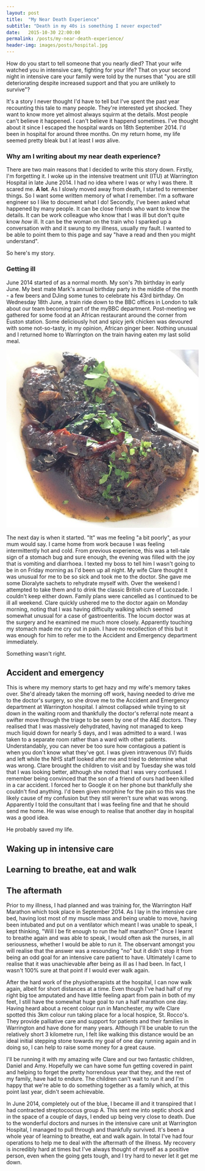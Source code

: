```yaml
---
layout: post
title:  "My Near Death Experience"
subtitle: "Death in my 40s is something I never expected"
date:   2015-10-30 22:00:00
permalink: /posts/my-near-death-experience/
header-img: images/posts/hospital.jpg
---
```


How do you start to tell someone that you nearly died? That your wife watched you in intensive care, fighting for your life? That on your second night in intensive care your family were told by the nurses that "you are still deteriorating despite increased support and that you are unlikely to survive"?

It's a story I never thought I'd have to tell but I've spent the past year recounting this tale to many people. They're interested yet shocked. They want to know more yet almost always squirm at the details. Most people can't believe it happened. I can't believe it happend sometimes. I've thought about it since I escaped the hospital wards on 18th September 2014. I'd been in hospital for around three months. On my return home, my life seemed pretty bleak but I at least I _was_ alive.

### Why am I writing about my near death experience?
There are two main reasons that I decided to write this story down. Firstly, I'm forgetting it. I woke up in the intensive treatment unit (ITU) at Warrington Hospital in late June 2014. I had no idea where I was or why I was there. It scared me. **A lot**. As I slowly moved away from death, I started to remember things. So I want some written memory of what I remember. I'm a software engineer so I like to document what I do! Secondly, I've been asked what happened by many people. It can be close friends who want to know the details. It can be work colleague who know that I was ill but don't quite know _how_ ill. It can be the woman on the train who I sparked up a conversation with and it swung to my illness, usually my fault. I wanted to be able to point them to this page and say "have a read and then you might understand".

So here's my story.

### Getting ill

June 2014 started of as a normal month. My son's 7th birthday in early June. My best mate Mark's annual birthday party in the middle of the month - a few beers and DJing some tunes to celebrate his 43rd birthday. On Wednesday 18th June, a train ride down to the BBC offices in London to talk about our team becoming part of the myBBC department. Post-meeting we gathered for some food at an African restaurant around the corner from Euston station. Some deliciously hot and spicy jerk chicken was devoured with some not-so-tasty, in my opinion, African ginger beer. Nothing unusual and I returned home to Warrington on the train having eaten my last solid meal.

![Jerk Chicken](/images/posts/jerk-chicken.jpg "Jerk Chicken - My Last Meal!")

The next day is when it started. "It" was me feeling "a bit poorly", as your mum would say. I came home from work because I was feeling intermittently hot and cold. From previous experience, this was a tell-tale sign of a stomach bug and sure enough, the evening was filled with the joy that is vomiting and diarrhoea. I texted my boss to tell him I wasn't going to be in on Friday morning as I'd been up all night. My wife Clare thought it was unusual for me to be so sick and took me to the doctor. She gave me some Dioralyte sachets to rehydrate myself with. Over the weekend I attempted to take them and to drink the classic British cure of Lucozade. I couldn't keep either down. Family plans were cancelled as I continued to be ill all weekend. Clare quickly ushered me to the doctor again on Monday morning, noting that I was having difficulty walking which seemed somewhat unusual for a case of gastroenteritis. The locum doctor was at the surgery and he examined me much more closely. Apparently touching my stomach made me cry out in pain. I have no recollection of this but it was enough for him to refer me to the Accident and Emergency department immediately.

Something wasn't right.

## Accident and emergency

This is where my memory starts to get hazy and my wife's memory takes over. She'd already taken the morning off work, having needed to drive me to the doctor's surgery, so she drove me to the Accident and Emergency department at Warrington hospital. I almost collapsed while trying to sit down in the waiting room and thankfully the doctor's referral note meant a swifter move through the triage to be seen by one of the A&E doctors. They realised that I was massively dehydrated, having not managed to keep much liquid down for nearly 5 days, and I was admitted to a ward. I was taken to a separate room rather than a ward with other patients. Understandably, you can never be too sure how contagious a patient is when you don't know what they've got. I was given intravenous (IV) fluids and left while the NHS staff looked after me and tried to determine what was wrong. Clare brought the children to visit and by Tuesday she was told that I was looking better, although she noted that I was very confused. I remember being convinced that the son of a friend of ours had been killed in a car accident. I forced her to Google it on her phone but thankfully she couldn't find anything. I'd been given morphine for the pain so this was the likely cause of my confusion but they still weren't sure what was wrong. Apparently I told the consultant that I was feeling fine and that he should send me home. He was wise enough to realise that another day in hospital was a good idea.

He probably saved my life.

## Waking up in intensive care

## Learning to breathe, eat and walk

## The aftermath

Prior to my illness, I had planned and was training for, the Warrington Half Marathon which took place in September 2014. As I lay in the intensive care bed, having lost most of my muscle mass and being unable to move, having been intubated and put on a ventilator which meant I was unable to speak, I kept thinking, "Will I be fit enough to run the half marathon?" Once I learnt to breathe again and was able to speak, I would often ask the nurses, in all seriousness, whether I would be able to run it. The observant amongst you will realise that the answer was a resounding "no" but it didn't stop it from being an odd goal for an intensive care patient to have. Ultimately I came to realise that it was unachievable after being as ill as I had been. In fact, I wasn't 100% sure at that point if I would ever walk again.

After the hard work of the physiotherapists at the hospital, I can now walk again, albeit for short distances at a time. Even though I've had half of my right big toe amputated and have little feeling apart from pain in both of my feet, I still have the somewhat huge goal to run a half marathon one day. Having heard about a recent colour run in Manchester, my wife Clare spotted this 3km colour run taking place for a local hospice, St. Rocco's. They provide palliative care and support for patients and their families in Warrington and have done for many years. Although I'll be unable to run the relatively short 3 kilometre run, I felt like walking this distance would be an ideal initial stepping stone towards my goal of one day running again and in doing so, I can help to raise some money for a great cause.

I'll be running it with my amazing wife Clare and our two fantastic children, Daniel and Amy. Hopefully we can have some fun getting covered in paint and helping to forget the pretty horrendous year that they, and the rest of my family, have had to endure. The children can't wait to run it and I'm happy that we're able to do something together as a family which, at this point last year, didn't seem achievable.



In June 2014, completely out of the blue, I became ill and it transpired that I had contracted streptococcus group A. This sent me into septic shock and in the space of a couple of days, I ended up being very close to death. Due to the wonderful doctors and nurses in the intensive care unit at Warrington Hospital, I managed to pull through and thankfully survived. It's been a whole year of learning to breathe, eat and walk again. In total I've had four operations to help me to deal with the aftermath of the illness. My recovery is incredibly hard at times but I've always thought of myself as a positive person, even when the going gets tough, and I try hard to never let it get me down.


